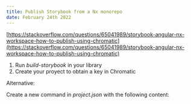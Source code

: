 ```yaml
---
title: Publish Storybook from a Nx monorepo
date: February 24th 2022
---
```


[https://stackoverflow.com/questions/65041989/storybook-angular-nx-workspace-how-to-publish-using-chromatic](https://stackoverflow.com/questions/65041989/storybook-angular-nx-workspace-how-to-publish-using-chromatic)

1. Run _build-storybook_ in your library
2. Create your proyect to obtain a key in Chromatic

Alternative:

Create a new command in _project.json_ with the following content:
